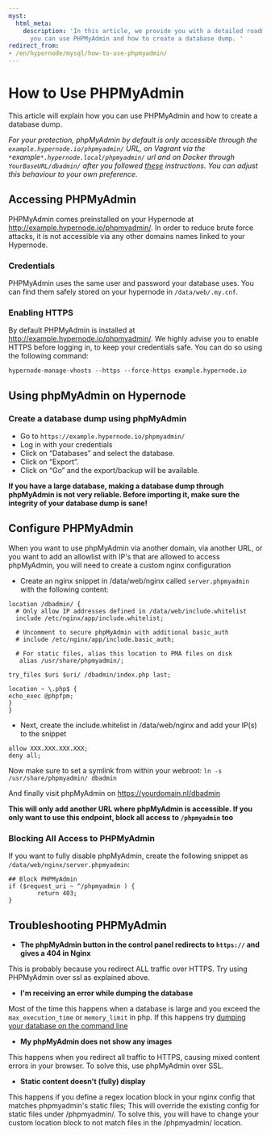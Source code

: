 ```yaml
---
myst:
  html_meta:
    description: 'In this article, we provide you with a detailed roadmap about how
      you can use PHPMyAdmin and how to create a database dump. '
redirect_from:
- /en/hypernode/mysql/how-to-use-phpmyadmin/
---
```


<!-- source: https://support.hypernode.com/en/hypernode/mysql/how-to-use-phpmyadmin/ -->

# How to Use PHPMyAdmin

This article will explain how you can use PHPMyAdmin and how to create a database dump.

*For your protection, phpMyAdmin by default is only accessible through the `example.hypernode.io/phpmyadmin/` URL, on Vagrant via the `*`example`*.hypernode.local/phpmyadmin/` url and on Docker through `YourBaseURL/dbadmin/` after you followed [these](https://support.hypernode.com/knowledgebase/use-phpmyadmin/#Reroute_phpmyadmin_to_dbadmin_and_add_a_whitelist) instructions. You can adjust this behaviour to your own preference.*

## Accessing PHPMyAdmin

PHPMyAdmin comes preinstalled on your Hypernode at <http://example.hypernode.io/phpmyadmin/>. In order to reduce brute force attacks, it is not accessible via any other domains names linked to your Hypernode.

### Credentials

PHPMyAdmin uses the same user and password your database uses. You can find them safely stored on your hypernode in `/data/web/.my.cnf`.

### Enabling HTTPS

By default PHPMyAdmin is installed at <http://example.hypernode.io/phpmyadmin/>. We highly advise you to enable HTTPS before logging in, to keep your credentials safe. You can do so using the following command:

```
hypernode-manage-vhosts --https --force-https example.hypernode.io
```

## Using phpMyAdmin on Hypernode

### Create a database dump using phpMyAdmin

- Go to `https://example.hypernode.io/phpmyadmin/`
- Log in with your credentials
- Click on “Databases” and select the database.
- Click on “Export”.
- Click on “Go” and the export/backup will be available.

**If you have a large database, making a database dump through phpMyAdmin is not very reliable. Before importing it, make sure the integrity of your database dump is sane!**

## Configure PHPMyAdmin

When you want to use phpMyAdmin via another domain, via another URL, or you want to add an allowlist with IP's that are allowed to access phpMyAdmin, you will need to create a custom nginx configuration

- Create an nginx snippet in /data/web/nginx called `server.phpmyadmin` with the following content:

```nginx
location /dbadmin/ {
  # Only allow IP addresses defined in /data/web/include.whitelist
  include /etc/nginx/app/include.whitelist;

  # Uncomment to secure phpMyAdmin with additional basic_auth
  # include /etc/nginx/app/include.basic_auth;

  # For static files, alias this location to PMA files on disk
   alias /usr/share/phpmyadmin/;

try_files $uri $uri/ /dbadmin/index.php last;

location ~ \.php$ {
echo_exec @phpfpm;
}
}
```

- Next, create the include.whitelist in /data/web/nginx and add your IP(s) to the snippet

```nginx
allow XXX.XXX.XXX.XXX;
deny all;
```

Now make sure to set a symlink from within your webroot: `ln -s /usr/share/phpmyadmin/ dbadmin`

And finally visit phpMyAdmin on <https://yourdomain.nl/dbadmin>

**This will only add another URL where phpMyAdmin is accessible. If you only want to use this endpoint, block all access to `/phpmyadmin` too**

### Blocking All Access to PHPMyAdmin

If you want to fully disable phpMyAdmin, create the following snippet as `/data/web/nginx/server.phpmyadmin`:

```nginx
## Block PHPMyAdmin
if ($request_uri ~ ^/phpmyadmin ) {
        return 403;
}

```

## Troubleshooting PHPMyAdmin

- **The phpMyAdmin button in the control panel redirects to `https://` and gives a 404 in Nginx**

This is probably because you redirect ALL traffic over HTTPS. Try using PHPMyAdmin over ssl as explained above.

- **I'm receiving an error while dumping the database**

Most of the time this happens when a database is large and you exceed the `max_execution_time` or `memory_limit` in php. If this happens try [dumping your database on the command line](https://support.hypernode.com/knowledgebase/using-mysql-on-hypernode/#Creating_a_MySQL_back-up)

- **My phpMyAdmin does not show any images**

This happens when you redirect all traffic to HTTPS, causing mixed content errors in your browser. To solve this, use phpMyAdmin over SSL.

- **Static content doesn't (fully) display**

This happens if you define a regex location block in your nginx config that matches phpmyadmin's static files; This will override the existing config for static files under /phpmyadmin/. To solve this, you will have to change your custom location block to not match files in the /phpmyadmin/ location.
